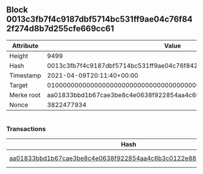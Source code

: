 ## Block 0013c3fb7f4c9187dbf5714bc531ff9ae04c76f842f274d8b7d255cfe669cc61

Attribute | Value
--- | ---
Height | 9499
Hash | 0013c3fb7f4c9187dbf5714bc531ff9ae04c76f842f274d8b7d255cfe669cc61
Timestamp | 2021-04-09T20:11:40+00:00
Target | 0100000000000000000000000000000000000000000000000000000000000000
Merke root | aa01833bbd1b67cae3be8c4e0638f922854aa4c6b3c0122e884359ef3ec059d1
Nonce | 3822477934

```

```

### Transactions

Hash | Amount
--- | ---
[aa01833bbd1b67cae3be8c4e0638f922854aa4c6b3c0122e884359ef3ec059d1](aa01833bbd1b67cae3be8c4e0638f922854aa4c6b3c0122e884359ef3ec059d1.md) | 10.00000000 SKEPTI 

